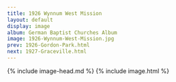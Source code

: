 ```yaml
---
title: 1926 Wynnum West Mission
layout: default
display: image
album: German Baptist Churches Album
image: 1926-Wynnum-West-Mission.jpg
prev: 1926-Gordon-Park.html
next: 1927-Graceville.html
---
```

{% include image-head.md %}
{% include image.html %}